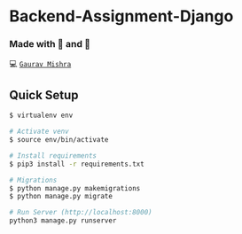 # Backend-Assignment-Django

### Made with :heart_decoration: and :tea: 
:computer: [`Gaurav Mishra`](https://github.com/Techgeek19)

## Quick Setup

``` bash
$ virtualenv env

# Activate venv
$ source env/bin/activate

# Install requirements
$ pip3 install -r requirements.txt

# Migrations
$ python manage.py makemigrations
$ python manage.py migrate

# Run Server (http://localhost:8000)
python3 manage.py runserver
```

